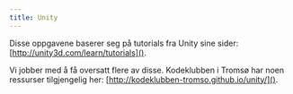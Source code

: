 ```yaml
---
title: Unity
---
```


Disse oppgavene baserer seg på tutorials fra Unity sine sider:
[http://unity3d.com/learn/tutorials]().

Vi jobber med å få oversatt flere av disse. Kodeklubben i Tromsø har noen 
ressurser tilgjengelig her: [http://kodeklubben-tromso.github.io/unity/]().
